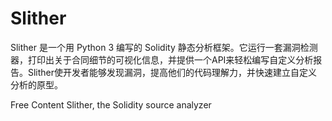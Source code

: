# Slither

Slither 是一个用 Python 3 编写的 Solidity 静态分析框架。它运行一套漏洞检测器，打印出关于合同细节的可视化信息，并提供一个API来轻松编写自定义分析报告。Slither使开发者能够发现漏洞，提高他们的代码理解力，并快速建立自定义分析的原型。

<ResourceGroupTitle>Free Content</ResourceGroupTitle>
<BadgeLink colorScheme='yellow' badgeText='Read' href='https://github.com/crytic/slither/blob/master/README.md'>Slither, the Solidity source analyzer</BadgeLink>
